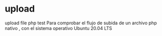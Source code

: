 # upload
upload file php test
Para comprobar el flujo de subida de un archivo php nativo , con el sistema operativo Ubuntu 20.04 LTS


